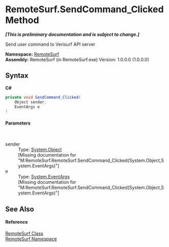 # RemoteSurf.SendCommand_Clicked Method 
 _**\[This is preliminary documentation and is subject to change.\]**_

Send user command to Verisurf API server

**Namespace:**&nbsp;<a href="Documentation.md">RemoteSurf</a><br />**Assembly:**&nbsp;RemoteSurf (in RemoteSurf.exe) Version: 1.0.0.0 (1.0.0.0)

## Syntax

**C#**<br />
``` C#
private void SendCommand_Clicked(
	Object sender,
	EventArgs e
)
```


#### Parameters
&nbsp;<dl><dt>sender</dt><dd>Type: <a href="http://msdn2.microsoft.com/en-us/library/e5kfa45b" target="_self">System.Object</a><br />\[Missing <param name="sender"/> documentation for "M:RemoteSurf.RemoteSurf.SendCommand_Clicked(System.Object,System.EventArgs)"\]</dd><dt>e</dt><dd>Type: <a href="http://msdn2.microsoft.com/en-us/library/118wxtk3" target="_self">System.EventArgs</a><br />\[Missing <param name="e"/> documentation for "M:RemoteSurf.RemoteSurf.SendCommand_Clicked(System.Object,System.EventArgs)"\]</dd></dl>

## See Also


#### Reference
<a href="Documentation.md">RemoteSurf Class</a><br /><a href="Documentation.md">RemoteSurf Namespace</a><br />